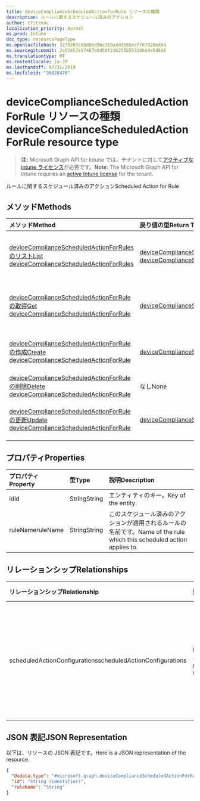 ```yaml
---
title: deviceComplianceScheduledActionForRule リソースの種類
description: ルールに関するスケジュール済みのアクション
author: tfitzmac
localization_priority: Normal
ms.prod: Intune
doc_type: resourcePageType
ms.openlocfilehash: 3279207c88d0bd9bc319a4d3565ecff67020edda
ms.sourcegitcommit: 2c62457e57467b8d50f21b255b553106a9a5d8d6
ms.translationtype: MT
ms.contentlocale: ja-JP
ms.lasthandoff: 07/31/2019
ms.locfileid: "36028470"
---
```

# <a name="devicecompliancescheduledactionforrule-resource-type"></a><span data-ttu-id="eb3d2-103">deviceComplianceScheduledActionForRule リソースの種類</span><span class="sxs-lookup"><span data-stu-id="eb3d2-103">deviceComplianceScheduledActionForRule resource type</span></span>

> <span data-ttu-id="eb3d2-104">**注:** Microsoft Graph API for Intune では、テナントに対して[アクティブな intune ライセンス](https://go.microsoft.com/fwlink/?linkid=839381)が必要です。</span><span class="sxs-lookup"><span data-stu-id="eb3d2-104">**Note:** The Microsoft Graph API for Intune requires an [active Intune license](https://go.microsoft.com/fwlink/?linkid=839381) for the tenant.</span></span>

<span data-ttu-id="eb3d2-105">ルールに関するスケジュール済みのアクション</span><span class="sxs-lookup"><span data-stu-id="eb3d2-105">Scheduled Action for Rule</span></span>

## <a name="methods"></a><span data-ttu-id="eb3d2-106">メソッド</span><span class="sxs-lookup"><span data-stu-id="eb3d2-106">Methods</span></span>
|<span data-ttu-id="eb3d2-107">メソッド</span><span class="sxs-lookup"><span data-stu-id="eb3d2-107">Method</span></span>|<span data-ttu-id="eb3d2-108">戻り値の型</span><span class="sxs-lookup"><span data-stu-id="eb3d2-108">Return Type</span></span>|<span data-ttu-id="eb3d2-109">説明</span><span class="sxs-lookup"><span data-stu-id="eb3d2-109">Description</span></span>|
|:---|:---|:---|
|[<span data-ttu-id="eb3d2-110">deviceComplianceScheduledActionForRules のリスト</span><span class="sxs-lookup"><span data-stu-id="eb3d2-110">List deviceComplianceScheduledActionForRules</span></span>](../api/intune-deviceconfig-devicecompliancescheduledactionforrule-list.md)|<span data-ttu-id="eb3d2-111">[deviceComplianceScheduledActionForRule](../resources/intune-deviceconfig-devicecompliancescheduledactionforrule.md) コレクション</span><span class="sxs-lookup"><span data-stu-id="eb3d2-111">[deviceComplianceScheduledActionForRule](../resources/intune-deviceconfig-devicecompliancescheduledactionforrule.md) collection</span></span>|<span data-ttu-id="eb3d2-112">[deviceComplianceScheduledActionForRule](../resources/intune-deviceconfig-devicecompliancescheduledactionforrule.md) オブジェクトのプロパティとリレーションシップをリストします。</span><span class="sxs-lookup"><span data-stu-id="eb3d2-112">List properties and relationships of the [deviceComplianceScheduledActionForRule](../resources/intune-deviceconfig-devicecompliancescheduledactionforrule.md) objects.</span></span>|
|[<span data-ttu-id="eb3d2-113">deviceComplianceScheduledActionForRule の取得</span><span class="sxs-lookup"><span data-stu-id="eb3d2-113">Get deviceComplianceScheduledActionForRule</span></span>](../api/intune-deviceconfig-devicecompliancescheduledactionforrule-get.md)|[<span data-ttu-id="eb3d2-114">deviceComplianceScheduledActionForRule</span><span class="sxs-lookup"><span data-stu-id="eb3d2-114">deviceComplianceScheduledActionForRule</span></span>](../resources/intune-deviceconfig-devicecompliancescheduledactionforrule.md)|<span data-ttu-id="eb3d2-115">[deviceComplianceScheduledActionForRule](../resources/intune-deviceconfig-devicecompliancescheduledactionforrule.md) オブジェクトのプロパティとリレーションシップを読み取ります。</span><span class="sxs-lookup"><span data-stu-id="eb3d2-115">Read properties and relationships of the [deviceComplianceScheduledActionForRule](../resources/intune-deviceconfig-devicecompliancescheduledactionforrule.md) object.</span></span>|
|[<span data-ttu-id="eb3d2-116">deviceComplianceScheduledActionForRule の作成</span><span class="sxs-lookup"><span data-stu-id="eb3d2-116">Create deviceComplianceScheduledActionForRule</span></span>](../api/intune-deviceconfig-devicecompliancescheduledactionforrule-create.md)|[<span data-ttu-id="eb3d2-117">deviceComplianceScheduledActionForRule</span><span class="sxs-lookup"><span data-stu-id="eb3d2-117">deviceComplianceScheduledActionForRule</span></span>](../resources/intune-deviceconfig-devicecompliancescheduledactionforrule.md)|<span data-ttu-id="eb3d2-118">新しい [deviceComplianceScheduledActionForRule](../resources/intune-deviceconfig-devicecompliancescheduledactionforrule.md) オブジェクトを作成します。</span><span class="sxs-lookup"><span data-stu-id="eb3d2-118">Create a new [deviceComplianceScheduledActionForRule](../resources/intune-deviceconfig-devicecompliancescheduledactionforrule.md) object.</span></span>|
|[<span data-ttu-id="eb3d2-119">deviceComplianceScheduledActionForRule の削除</span><span class="sxs-lookup"><span data-stu-id="eb3d2-119">Delete deviceComplianceScheduledActionForRule</span></span>](../api/intune-deviceconfig-devicecompliancescheduledactionforrule-delete.md)|<span data-ttu-id="eb3d2-120">なし</span><span class="sxs-lookup"><span data-stu-id="eb3d2-120">None</span></span>|<span data-ttu-id="eb3d2-121">[deviceComplianceScheduledActionForRule](../resources/intune-deviceconfig-devicecompliancescheduledactionforrule.md) を削除します。</span><span class="sxs-lookup"><span data-stu-id="eb3d2-121">Deletes a [deviceComplianceScheduledActionForRule](../resources/intune-deviceconfig-devicecompliancescheduledactionforrule.md).</span></span>|
|[<span data-ttu-id="eb3d2-122">deviceComplianceScheduledActionForRule の更新</span><span class="sxs-lookup"><span data-stu-id="eb3d2-122">Update deviceComplianceScheduledActionForRule</span></span>](../api/intune-deviceconfig-devicecompliancescheduledactionforrule-update.md)|[<span data-ttu-id="eb3d2-123">deviceComplianceScheduledActionForRule</span><span class="sxs-lookup"><span data-stu-id="eb3d2-123">deviceComplianceScheduledActionForRule</span></span>](../resources/intune-deviceconfig-devicecompliancescheduledactionforrule.md)|<span data-ttu-id="eb3d2-124">[deviceComplianceScheduledActionForRule](../resources/intune-deviceconfig-devicecompliancescheduledactionforrule.md) オブジェクトのプロパティを更新します。</span><span class="sxs-lookup"><span data-stu-id="eb3d2-124">Update the properties of a [deviceComplianceScheduledActionForRule](../resources/intune-deviceconfig-devicecompliancescheduledactionforrule.md) object.</span></span>|

## <a name="properties"></a><span data-ttu-id="eb3d2-125">プロパティ</span><span class="sxs-lookup"><span data-stu-id="eb3d2-125">Properties</span></span>
|<span data-ttu-id="eb3d2-126">プロパティ</span><span class="sxs-lookup"><span data-stu-id="eb3d2-126">Property</span></span>|<span data-ttu-id="eb3d2-127">型</span><span class="sxs-lookup"><span data-stu-id="eb3d2-127">Type</span></span>|<span data-ttu-id="eb3d2-128">説明</span><span class="sxs-lookup"><span data-stu-id="eb3d2-128">Description</span></span>|
|:---|:---|:---|
|<span data-ttu-id="eb3d2-129">id</span><span class="sxs-lookup"><span data-stu-id="eb3d2-129">id</span></span>|<span data-ttu-id="eb3d2-130">String</span><span class="sxs-lookup"><span data-stu-id="eb3d2-130">String</span></span>|<span data-ttu-id="eb3d2-131">エンティティのキー。</span><span class="sxs-lookup"><span data-stu-id="eb3d2-131">Key of the entity.</span></span>|
|<span data-ttu-id="eb3d2-132">ruleName</span><span class="sxs-lookup"><span data-stu-id="eb3d2-132">ruleName</span></span>|<span data-ttu-id="eb3d2-133">String</span><span class="sxs-lookup"><span data-stu-id="eb3d2-133">String</span></span>|<span data-ttu-id="eb3d2-134">このスケジュール済みのアクションが適用されるルールの名前です。</span><span class="sxs-lookup"><span data-stu-id="eb3d2-134">Name of the rule which this scheduled action applies to.</span></span>|

## <a name="relationships"></a><span data-ttu-id="eb3d2-135">リレーションシップ</span><span class="sxs-lookup"><span data-stu-id="eb3d2-135">Relationships</span></span>
|<span data-ttu-id="eb3d2-136">リレーションシップ</span><span class="sxs-lookup"><span data-stu-id="eb3d2-136">Relationship</span></span>|<span data-ttu-id="eb3d2-137">型</span><span class="sxs-lookup"><span data-stu-id="eb3d2-137">Type</span></span>|<span data-ttu-id="eb3d2-138">説明</span><span class="sxs-lookup"><span data-stu-id="eb3d2-138">Description</span></span>|
|:---|:---|:---|
|<span data-ttu-id="eb3d2-139">scheduledActionConfigurations</span><span class="sxs-lookup"><span data-stu-id="eb3d2-139">scheduledActionConfigurations</span></span>|<span data-ttu-id="eb3d2-140">[deviceComplianceActionItem](../resources/intune-deviceconfig-devicecomplianceactionitem.md) コレクション</span><span class="sxs-lookup"><span data-stu-id="eb3d2-140">[deviceComplianceActionItem](../resources/intune-deviceconfig-devicecomplianceactionitem.md) collection</span></span>|<span data-ttu-id="eb3d2-141">このコンプライアンス ポリシーに関する、スケジュール済みアクションの構成のリストです。</span><span class="sxs-lookup"><span data-stu-id="eb3d2-141">The list of scheduled action configurations for this compliance policy.</span></span>|

## <a name="json-representation"></a><span data-ttu-id="eb3d2-142">JSON 表記</span><span class="sxs-lookup"><span data-stu-id="eb3d2-142">JSON Representation</span></span>
<span data-ttu-id="eb3d2-143">以下は、リソースの JSON 表記です。</span><span class="sxs-lookup"><span data-stu-id="eb3d2-143">Here is a JSON representation of the resource.</span></span>
<!-- {
  "blockType": "resource",
  "keyProperty": "id",
  "@odata.type": "microsoft.graph.deviceComplianceScheduledActionForRule"
}
-->
``` json
{
  "@odata.type": "#microsoft.graph.deviceComplianceScheduledActionForRule",
  "id": "String (identifier)",
  "ruleName": "String"
}
```



